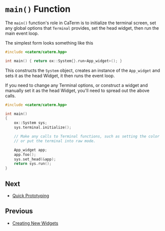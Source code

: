 # `main()` Function

The `main()` function's role in CaTerm is to initialize the terminal screen, set
any global options that `Terminal` provides, set the head widget, then run the
main event loop.

The simplest form looks something like this

```cpp
#include <caterm/caterm.hpp>

int main() { return ox::System{}.run<App_widget>(); }
```

This constructs the `System` object, creates an instance of the `App_widget` and
sets it as the head Widget, it then runs the event loop.

If you need to change any Terminal options, or construct a widget and manually
set it as the head Widget, you'll need to spread out the above calls.

```cpp
#include <caterm/caterm.hpp>

int main()
{
    ox::System sys;
    sys.terminal.initialize();

    // Make any calls to Terminal functions, such as setting the color palette,
    // or put the terminal into raw mode.

    App_widget app;
    app.foo();
    sys.set_head(&app);
    return sys.run();
}
```

## Next

- [Quick Prototyping](quick-prototyping.md)

## Previous

- [Creating New Widgets](creating-new-widgets.md)
